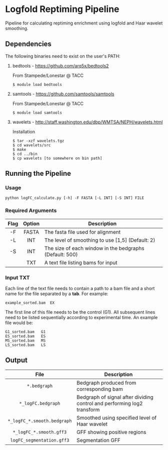 # Logfold Reptiming Pipeline
Pipeline for calculating reptiming enrichment using logfold and Haar wavelet smoothing.
## Dependencies
The following binaries need to exist on the user's PATH:

1. bedtools - https://github.com/arq5x/bedtools2
   
   From Stampede/Lonestar @ TACC
   ```
   $ module load bedtools
   ```
2. samtools - https://github.com/samtools/samtools
   
   From Stampede/Lonestar @ TACC
   ```
   $ module load samtools
   ```
3. wavelets - http://staff.washington.edu/dbp/WMTSA/NEPH/wavelets.html
   
   Installation
   ```
   $ tar -xzf wavelets.tgz
   $ cd wavelets/src
   $ make
   $ cd ../bin
   $ cp wavelets [to somewhere on bin path]
   ```

## Running the Pipeline

### Usage
`python logFC_calculate.py [-h] -F FASTA [-L INT] [-S INT] FILE`

### Required Arguments

| Flag | Option | Description |
|:----:|:------:|-------------|
|-F|FASTA|The fasta file used for alignment|
|-L|INT|The level of smoothing to use [1,5] (Default: 2)|
|-S|INT|The size of each window in the bedgraphs (Default: 500)|
|  |TXT| A text file listing bams for input|

### Input TXT
Each line of the text file needs to contain a path to a bam file and a short name for the file separated by a **tab**. For example:
```
example_sorted.bam	EX
```
The first line of this file needs to be the control (G1). All subsequent lines need to be listed sequentially according to experimental time. An example file would be:
```
G1_sorted.bam	G1
ES_sorted.bam	ES
MS_sorted.bam	MS
LS_sorted.bam	LS
```

## Output
| File | Description |
|:----:|-------------|
|`*.bedgraph`|Bedgraph produced from corresponding bam|
|`*_logFC.bedgraph`|Bedgraph of signal after dividing control and performing log2 transform|
|`*_logFC_*.smooth.bedgraph`|Smoothed using specified level of Haar wavelet|
|`*_logFC_*.smooth.gff3`|GFF showing positive regions|
|`logFC_segmentation.gff3`| Segmentation GFF|
